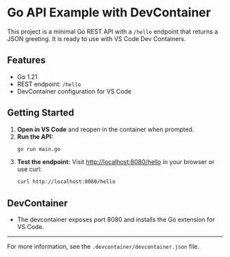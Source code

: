 # Go API Example with DevContainer

This project is a minimal Go REST API with a `/hello` endpoint that returns a JSON greeting. It is ready to use with VS Code Dev Containers.

## Features
- Go 1.21
- REST endpoint: `/hello`
- DevContainer configuration for VS Code

## Getting Started

1. **Open in VS Code** and reopen in the container when prompted.
2. **Run the API:**
   ```sh
   go run main.go
   ```
3. **Test the endpoint:**
   Visit [http://localhost:8080/hello](http://localhost:8080/hello) in your browser or use curl:
   ```sh
   curl http://localhost:8080/hello
   ```

## DevContainer
- The devcontainer exposes port 8080 and installs the Go extension for VS Code.

---

For more information, see the `.devcontainer/devcontainer.json` file.
